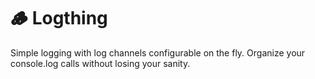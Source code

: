 # 🪵 Logthing

Simple logging with log channels configurable on the fly.
Organize your console.log calls without losing your sanity.
